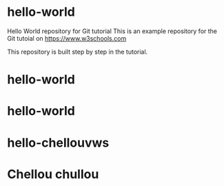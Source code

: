 # hello-world
Hello World repository for Git tutorial
This is an example repository for the Git tutoial on https://www.w3schools.com

This repository is built step by step in the tutorial. 
# hello-world
# hello-world
# hello-chellouvws
# Chellou chullou
